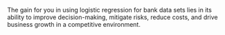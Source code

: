  The gain for you in using logistic regression for bank data sets lies in its ability to improve decision-making, mitigate risks, reduce costs, and drive business growth in a competitive environment.
